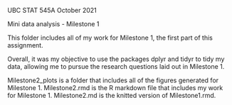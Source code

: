 UBC STAT 545A October 2021

Mini data analysis - Milestone 1

This folder includes all of my work for Milestone 1, the first part of this assignment.

Overall, it was my objective to use the packages dplyr and tidyr to tidy my data, allowing me to pursue the research questions laid out in Milestone 1. 

Milestone2_plots is a folder that includes all of the figures generated for Milestone 1.
Milestone2.rmd is the R markdown file that includes my work for Milestone 1.
Milestone2.md is the knitted version of Milestone1.rmd.
